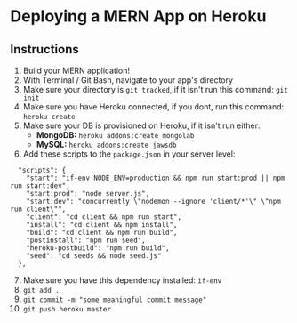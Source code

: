 # Deploying a MERN App on Heroku

## Instructions
1. Build your MERN application!
2. With Terminal / Git Bash, navigate to your app's directory
3. Make sure your directory is `git tracked`, if it isn't run this command: `git init`
4. Make sure you have Heroku connected, if you dont, run this command: `heroku create`
5. Make sure your DB is provisioned on Heroku, if it isn't run either:
    - **MongoDB:** `heroku addons:create mongolab`
    - **MySQL:** `heroku addons:create jawsdb`
6. Add these scripts to the `package.json` in your server level:
```
  "scripts": {
    "start": "if-env NODE_ENV=production && npm run start:prod || npm run start:dev",
    "start:prod": "node server.js",
    "start:dev": "concurrently \"nodemon --ignore 'client/*'\" \"npm run client\"",
    "client": "cd client && npm run start",
    "install": "cd client && npm install",
    "build": "cd client && npm run build",
    "postinstall": "npm run seed",
    "heroku-postbuild": "npm run build",
    "seed": "cd seeds && node seed.js"
  },
  ```
7. Make sure you have this dependency installed: `if-env`
8. `git add .`
9. `git commit -m "some meaningful commit message"`
10. `git push heroku master`